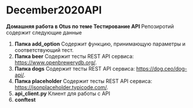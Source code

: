 # December2020API
**Домашняя работа в Otus по теме Тестирование API**
Репозиротий содержит следующие данные
1. **Папка add_option**
Содержит функцию, принимающую параметры и соответствующий тест.
2. **Папка beer**
Содержит тесты REST API сервиса: https://www.openbrewerydb.org/.
3. **Папка dogs**
Содержит тесты REST API сервиса: https://dog.ceo/dog-api/.
4. **Папка placeholder**
Содержит тесты REST API сервиса:  https://jsonplaceholder.typicode.com/.
5. **api_client.py**
Клиент для работы с API
6. **conftest**
